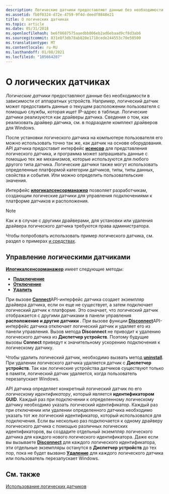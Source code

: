 ```yaml
---
description: Логические датчики предоставляют данные без необходимости в зависимости от аппаратных устройств.
ms.assetid: fb0f0324-d72e-4759-9f4d-deedf8848e21
title: О логических датчиках
ms.topic: article
ms.date: 05/31/2018
ms.openlocfilehash: be6f8687575aaedbb006eb2ad6ebaad9cf8d3ab6
ms.sourcegitcommit: 831e8f3db78ab820e1710cede244553c70e50500
ms.translationtype: MT
ms.contentlocale: ru-RU
ms.lasthandoff: 01/08/2021
ms.locfileid: "105664207"
---
```

# <a name="about-logical-sensors"></a>О логических датчиках

*Логические датчики* предоставляют данные без необходимости в зависимости от аппаратных устройств. Например, логический датчик может предоставить данные о текущем расположении пользователя с помощью службы, которая ищет IP-адрес в таблице. Логические датчики реализуются как драйверы датчика. Сведения о том, как реализовать драйвер датчика, см. в подразделе комплект драйверов для Windows.

После установки логического датчика на компьютере пользователя его можно использовать точно так же, как датчик на основе оборудования. API датчика предоставит интерфейс [**исенсор**](/windows/desktop/api/sensorsapi/nn-sensorsapi-isensor) для представления логического датчика, и программа может запрашивать данные с помощью тех же механизмов, которые используются для любого другого типа датчика. Логические датчики также могут использовать определенные платформой категории датчиков, типы, типы данных, свойства и события. Или можно определить пользовательские значения.

Интерфейс [**илогикалсенсорманажер**](/previous-versions/windows/desktop/legacy/dd318934(v=vs.85)) позволяет разработчикам, создающим логические датчики для управления подключениями к платформе датчиков и расположения.

> [!Note]  
> Как и в случае с другими драйверами, для установки или удаления драйвера логического датчика требуются права администратора.

 

Чтобы попробовать использовать пример логического датчика, см. раздел о примерах [и средствах](about-the-samples.md).

## <a name="managing-logical-sensors"></a>Управление логическими датчиками

[**Илогикалсенсорманажер**](/previous-versions/windows/desktop/legacy/dd318934(v=vs.85)) имеет следующие методы:

-   [**Подключение**](/previous-versions/windows/desktop/legacy/dd374029(v=vs.85))
-   [**Отключение**](/previous-versions/windows/desktop/legacy/dd374030(v=vs.85))
-   [**Удалить**](/previous-versions/windows/desktop/legacy/dd374031(v=vs.85))

При вызове [**Connect**](/previous-versions/windows/desktop/legacy/dd374029(v=vs.85))API-интерфейс датчика создает экземпляр драйвера датчика, если он еще не существует, а затем подключает логический датчик к платформе. Это означает, что логический датчик отображается с другими датчиками в панели управления **расположение и другие датчики** . При вызове функции [**Disconnect**](/previous-versions/windows/desktop/legacy/dd374030(v=vs.85))API-интерфейс датчика отключает логический датчик и удаляет его из панели управления. Вызов метода **Disconnect** не приводит к удалению логического датчика из **Диспетчер устройств**. Поэтому будущие вызовы **Connect** приведут к значительному ускорению подключения к логическому датчику.

Чтобы удалить логический датчик, необходимо вызвать метод [**uninstall**](/previous-versions/windows/desktop/legacy/dd374031(v=vs.85)). При удалении логического датчика удаляется датчик с **Диспетчер устройств**. Так как логические устройства датчиков существуют только в памяти, логический датчик удаляется, когда пользователь перезапускает Windows.

API датчика определяет конкретный логический датчик по его *логическому идентификатору*, который является **идентификатором GUID**. Каждый раз при подключении к определенному логическому датчику необходимо указать логический идентификатор. Каждый раз при отключении или удалении определенного датчика необходимо указать тот же логический идентификатор, который использовался для подключения. Если вы несколько раз подключается к одному драйверу логического датчика с помощью различных логических идентификаторов, вы создадите отдельный экземпляр логического датчика для каждого нового логического идентификатора. Даже если вы вызываете [**Disconnect**](/previous-versions/windows/desktop/legacy/dd374030(v=vs.85)) для каждого логического идентификатора, эти отдельные экземпляры останутся в **Диспетчер устройств** до тех пор, пока не будет вызвано [**Удаление**](/previous-versions/windows/desktop/legacy/dd374031(v=vs.85)) для каждого логического датчика или пользователь перезапускает Windows.

## <a name="related-topics"></a>См. также

<dl> <dt>

[Использование логических датчиков](using-logical-sensors.md)
</dt> </dl>

 

 
